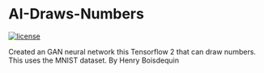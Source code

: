 # AI-Draws-Numbers
[![license](https://img.shields.io/github/license/DAVFoundation/captain-n3m0.svg?style=flat-square)](https://github.com/DAVFoundation/captain-n3m0/blob/master/LICENSE)

Created an GAN neural network this Tensorflow 2 that can draw numbers. This uses the MNIST dataset. By Henry Boisdequin 
